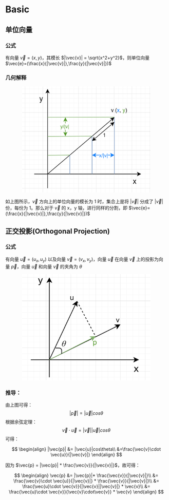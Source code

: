 # Basic

## 单位向量

### 公式

有向量 $\vec{v}=(x,y)$，其模长 $|\vec{v}| = \sqrt{x^2+y^2}$，则单位向量 $\vec{e}=(\frac{x}{|\vec{v}|},\frac{y}{|\vec{v}|})$

### 几何解释

<div style="text-align: center">
<img src="./unit_vector.png" height=331px width=400px/>
</div>

如上图所示，$\vec{v}$ 方向上的单位向量的模长为 1 时，集合上是将 $|\vec{v}|$ 分成了 $|\vec{v}|$ 份，每份为 1。那么对于 $\vec{v}$ 的 x，y 轴，进行同样的分割，即 $\vec{e}=(\frac{x}{|\vec{v}|},\frac{y}{|\vec{v}|})$

## 正交投影(Orthogonal Projection)

### 公式

有向量 $\vec{u} = (u_x, u_y)$ 以及向量 $\vec{v} = (v_x, v_y)$，向量 $\vec{u}$ 在向量 $\vec{v}$ 上的投影为向量 $\vec{p}$，向量 $\vec{u}$ 和向量 $\vec{v}$ 的夹角为 $\theta$

<div style="text-align: center">
<img src="./othogronal_projection.png" height=331px width=400px/>
</div>

### 推导：

由上图可得：
$$|\vec{p}| = |\vec{u}|cos\theta$$
根据余弦定理：
$$\vec{v}\cdot \vec{u} = |\vec{v}| |\vec{u}| cos\theta $$
可得：

$$
\begin{align}
|\vec{p}| &= |\vec{u}|cos\theta\\
&=\frac{\vec{v}\cdot \vec{u}}{|\vec{v}|}
\end{align}
$$

因为 $\vec{p} = |\vec{p}| * \frac{\vec{v}}{|\vec{v}|}$，故可得：

$$
\begin{align}
\vec{p} &= |\vec{p}|* \frac{\vec{v}}{|\vec{v}|}\\
&= \frac{\vec{v}\cdot \vec{u}}{|\vec{v}|} * \frac{\vec{v}}{|\vec{v}|}\\
&= \frac{\vec{u}\cdot \vec{v}}{|\vec{v}||\vec{v}|} * \vec{v}\\
&= \frac{\vec{u}\cdot \vec{v}}{\vec{v}\cdot\vec{v}} * \vec{v}
\end{align}
$$
